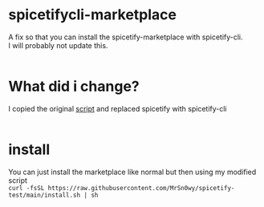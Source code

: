 # spicetifycli-marketplace

A fix so that you can install the spicetify-marketplace with spicetify-cli. <br>
I will probably not update this.
<br><br>
# What did i change?
I copied the original [script](https://raw.githubusercontent.com/spicetify/spicetify-marketplace/main/resources/install.sh) and replaced spicetify with spicetify-cli
<br><br>
# install
You can just install the marketplace like normal but then using my modified script <br>
`curl -fsSL https://raw.githubusercontent.com/MrSn0wy/spicetify-test/main/install.sh | sh`
